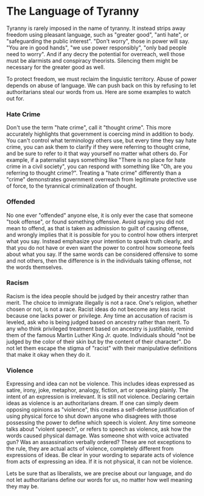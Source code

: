 # The Language of Tyranny
Tyranny is rarely imposed in the name of tyranny.  It instead strips away freedom using pleasant language, such as "greater good", "anti hate", or "safeguarding the public interest".  "Don't worry", those in power will say. "You are in good hands", "we use power responsibly", "only bad people need to worry". And if any decry the potential for overreach, well those must be alarmists and conspiracy theorists.  Silencing them might be necessary for the greater good as well.

To protect freedom, we must reclaim the linguistic territory.  Abuse of power depends on abuse of language. We can push back on this by refusing to let authoritarians steal our words from us.  Here are some examples to watch out for.

### Hate Crime

Don't use the term "hate crime", call it "thought crime".  This more accurately highlights that government is coercing mind in addition to body.  You can't control what terminology others use, but every time they say hate crime, you can ask them to clarify if they were referring to thought crime, and be sure to refer to it that way yourself no matter what others do.  For example, if a paternalist says something like "There is no place for hate crime in a civil society", you can respond with something like "Oh, are you referring to thought crime?". Treating a "hate crime" differently than a "crime" demonstrates government overreach from legitimate protective use of force, to the tyrannical criminalization of thought.

### Offended

No one ever "offended" anyone else, it is only ever the case that someone "took offense", or found something offensive.  Avoid saying you did not mean to offend, as that is taken as admission to guilt of causing offense, and wrongly implies that it is possible for you to control how others interpret what you say.  Instead emphasize your intention to speak truth clearly, and that you do not have or even want the power to control how someone feels about what you say. If the same words can be considered offensive to some and not others, then the difference is in the individuals taking offense, not the words themselves.  

### Racism

Racism is the idea people should be judged by their ancestry rather than merit.  The choice to immigrate illegally is not a race.  One's religion, whether chosen or not, is not a race.  Racist ideas do not become any less racist because one lacks power or privilege.  Any time an accusation of racism is leveled, ask who is being judged based on ancestry rather than merit.  To any who think privileged treatment based on ancestry is justifiable, remind them of the famous Martin Luther King Jr. quote.  Individuals should "not be judged by the color of their skin but by the content of their character". Do not let them escape the stigma of "racist" with their manipulative definitions that make it okay when they do it.

### Violence

Expressing and idea can not be violence.  This includes ideas expressed as satire, irony, joke, metaphor, analogy, fiction, art or speaking plainly.  The intent of an expression is irrelevant. It is still not violence. Declaring certain ideas as violence is an authoritarians dream.  If one can simply deem opposing opinions as "violence", this creates a self-defense justification of using physical force to shut down anyone who disagrees with those possessing the power to define which speech is violent.  Any time someone talks about "violent speech", or refers to speech as violence, ask how the words caused physical damage. Was someone shot with voice activated gun? Was an assassination verbally ordered? These are not exceptions to the rule, they are actual acts of violence, completely different from expressions of ideas.  Be clear in your wording to separate acts of violence from acts of expressing an idea. If it is not physical, it can not be violence.

 

Lets be sure that as liberalists, we are precise about our language, and do not let authoritarians define our words for us, no matter how well meaning they may be.